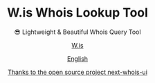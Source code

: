 <div align="center">

# W.is Whois Lookup Tool
😎 Lightweight & Beautiful Whois Query Tool

[W.is](https://w.is)

[English](README.md)

[Thanks to the open source project next-whois-ui](https://github.com/zmh-program/next-whois-ui)

